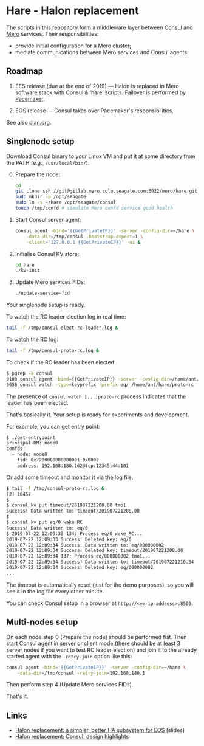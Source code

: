 # Hare - Halon replacement

The scripts in this repository form a middleware layer between [Consul](https://www.consul.io/) and [Mero](http://gitlab.mero.colo.seagate.com/mero/mero) services.  Their responsibilities:

- provide initial configuration for a Mero cluster;
- mediate communications between Mero services and Consul agents.

## Roadmap

1. EES release (due at the end of 2019) — Halon is replaced in Mero software stack with Consul & ‘hare’ scripts.  Failover is performed by [Pacemaker](https://clusterlabs.org/pacemaker/).

2. EOS release — Consul takes over Pacemaker's responsibilities.

See also [plan.org](./plan.org).

## Singlenode setup

Download Consul binary to your Linux VM and put it at some directory from the PATH (e.g., `/usr/local/bin/`).

0. Prepare the node:
   ```sh
   cd
   git clone ssh://git@gitlab.mero.colo.seagate.com:6022/mero/hare.git
   sudo mkdir -p /opt/seagate
   sudo ln -s ~/hare /opt/seagate/consul
   touch /tmp/confd # simulate Mero confd service good health
   ```
1. Start Consul server agent:
   ```sh
   consul agent -bind='{{GetPrivateIP}}' -server -config-dir=~/hare \
       -data-dir=/tmp/consul -bootstrap-expect=1 \
       -client='127.0.0.1 {{GetPrivateIP}}' -ui &
   ```
2. Initialise Consul KV store:
   ```sh
   cd hare
   ./kv-init
   ```
3. Update Mero services FIDs:
   ```sh
   ./update-service-fid
   ```

Your singlenode setup is ready.

To watch the RC leader election log in real time:
```sh
tail -f /tmp/consul-elect-rc-leader.log &
```

To watch the RC log:
```sh
tail -f /tmp/consul-proto-rc.log &
```

To check if the RC leader has been elected:
```sh
$ pgrep -a consul
9100 consul agent -bind={{GetPrivateIP}} -server -config-dir=/home/ant/hare -data-dir=/tmp/consul/ -bootstrap-expect=1 -client=127.0.0.1 {{GetPrivateIP}} -ui
9656 consul watch -type=keyprefix -prefix eq/ /home/ant/hare/proto-rc
```
The presence of `consul watch [...]proto-rc` process indicates that the leader has been elected.

That's basically it. Your setup is ready for experiments and development.

For example, you can get entry point:
```sh
$ ./get-entrypoint
principal-RM: node0
confds:
  - node: node0
    fid: 0x7200000000000001:0x0002
    address: 192.168.180.162@tcp:12345:44:101
```

Or add some timeout and monitor it via the log file:
```sh
$ tail -f /tmp/consul-proto-rc.log &
[2] 10457
$
$ consul kv put timeout/201907221208.00 tmo1
Success! Data written to: timeout/201907221208.00
$
$ consul kv put eq/0 wake_RC
Success! Data written to: eq/0
$ 2019-07-22 12:09:33 134: Process eq/0 wake_RC...
2019-07-22 12:09:33 Success! Deleted key: eq/0
2019-07-22 12:09:34 Success! Data written to: eq/000000002
2019-07-22 12:09:34 Success! Deleted key: timeout/201907221208.00
2019-07-22 12:09:34 137: Process eq/000000002 tmo1...
2019-07-22 12:09:34 Success! Data written to: timeout/201907221210.34
2019-07-22 12:09:34 Success! Deleted key: eq/000000002
...
```

The timeout is automatically reset (just for the demo purposes), so you will see it in the log file every other minute.

You can check Consul setup in a browser at `http://<vm-ip-address>:8500`.

## Multi-nodes setup

On each node step 0 (Prepare the node) should be performed fist.  Then start Consul agent in server or client mode (there should be at least 3 server nodes if you want to test RC leader election) and join it to the already started agent with the `-retry-join` option like this:
```sh
consul agent -bind='{{GetPrivateIP}}' -server -config-dir=~/hare \
    -data-dir=/tmp/consul -retry-join=192.168.180.1
```
Then perform step 4 (Update Mero services FIDs).

That's it.

## Links

- [Halon replacement: a simpler, better HA subsystem for EOS](https://docs.google.com/presentation/d/17Pn61WBbTHpeR4NxGtaDfmmHxgoLW9BnQHRW7WJO0gM/view) (slides)
- [Halon replacement: Consul, design highlights](https://docs.google.com/document/d/1cR-BbxtMjGuZPj8NOc95RyFjqmeFsYf4JJ5Hw_tL1zA/view)
